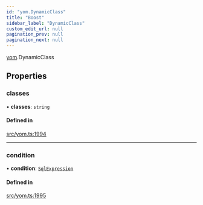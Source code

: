 ```yaml
---
id: "yom.DynamicClass"
title: "Boost"
sidebar_label: "DynamicClass"
custom_edit_url: null
pagination_prev: null
pagination_next: null
---
```


[yom](../namespaces/yom.md).DynamicClass

## Properties

### classes

• **classes**: `string`

#### Defined in

[src/yom.ts:1994](https://github.com/yolmio/boost/blob/b239488/src/yom.ts#L1994)

___

### condition

• **condition**: [`SqlExpression`](../namespaces/yom.md#sqlexpression)

#### Defined in

[src/yom.ts:1995](https://github.com/yolmio/boost/blob/b239488/src/yom.ts#L1995)
